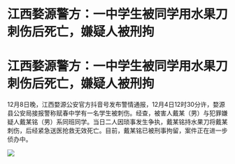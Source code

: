 # 江西婺源警方：一中学生被同学用水果刀刺伤后死亡，嫌疑人被刑拘

# 江西婺源警方：一中学生被同学用水果刀刺伤后死亡，嫌疑人被刑拘

12月8日晚，江西婺源公安官方抖音号发布警情通报，12月4日12时30分许，婺源县公安局接报警称赋春中学有一名学生被刺伤。经查，被害人戴某（男）与犯罪嫌疑人戴某铭（男）系同班同学。当日二人因琐事发生争执，戴某铭持水果刀将戴某刺伤，后经紧急送医抢救无效死亡。目前，戴某铭已被刑事拘留，案件正在进一步侦办中。

![](https://inews.gtimg.com/om_bt/OhYad1EECfuunfDdFN9scD2mJ2zvsdeCNBCr4VKdj84aIAA/1000)

